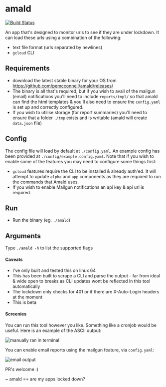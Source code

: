 # amald
[![Build Status](https://travis-ci.org/pemcconnell/amald.svg?branch=master)](https://travis-ci.org/pemcconnell/amald)

An app that's designed to monitor urls to see if they are under lockdown. It 
can load these urls using a combination of the following:

- text file format (urls separated by newlines)
- `gcloud` CLI

## Requirements

- download the latest stable binary for your OS from 
https://github.com/pemcconnell/amald/releases/ 
- The binary is all that's required, but if you wish to avail of the mailgun (email) notifications you'll need to include `reports/tmpl/` so that amald can find the html templates & you'll also need to ensure the `config.yaml` is set up and correctly configured.
- If you wish to utilise storage (for report summaries) you'll need to ensure that a folder `./tmp` exists and is writable (amald will create `data.json` file)

## Config

The config file will load by default at `./config.yaml`. An example config has 
been provided at `./config/example.config.yaml`. Note that if you wish to enable some of
the features you may need to configure some things first:

- `gcloud` features require the CLI to be installed & already auth'ed. It will
attempt to update `alpha` and `app` components as they are required to run
the commands that Amald uses.
- If you wish to enable Mailgun notifications an api key & api url is required.

## Run

- Run the binary (eg. `./amald`)

## Arguments

Type `./amald -h` to list the supported flags

#### Caveats

- I've only built and tested this on linux 64
- This has been built to scrape a CLI and parse the output - far from ideal & 
wide open to breaks as CLI updates wont be reflected in this tool automatically
- The lockdown only checks for 401 or if there are X-Auto-Login headers at the 
moment
- This is beta 

#### Screenies

You can run this tool however you like. Something like a cronjob would be 
useful. Here is an example of the ASCII output:

![manually ran in terminal](https://cloud.githubusercontent.com/assets/641429/6988095/be0a5bda-da45-11e4-99ff-dd90b5459d44.png)

You can enable email reports using the mailgun feature, via `config.yaml`:

![email output](https://cloud.githubusercontent.com/assets/641429/6988094/be04cb84-da45-11e4-86c8-582440802a02.png)

PR's welcome :)


~ amald == are my apps locked down?
